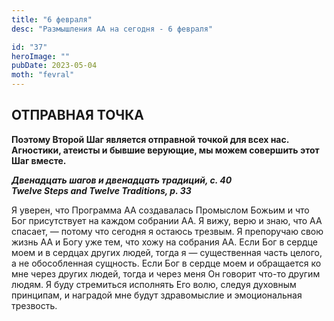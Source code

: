 ```yaml
---
title: "6 февраля"
desc: "Размышления АА на сегодня - 6 февраля"

id: "37"
heroImage: ""
pubDate: 2023-05-04
moth: "fevral"
---
```


## ОТПРАВНАЯ ТОЧКА

**Поэтому Второй Шаг является отправной точкой для всех нас. Агностики,
атеисты и бывшие верующие, мы можем совершить этот Шаг вместе.**

**_Двенадцать шагов и двенадцать традиций, с. 40  
Twelve Steps and Twelve Traditions, p. 33_**

Я уверен, что Программа АА создавалась Промыслом Божьим и что Бог присутствует
на каждом собрании АА. Я вижу, верю и знаю, что АА спасает, — потому что
сегодня я остаюсь трезвым. Я препоручаю свою жизнь АА и Богу уже тем, что хожу
на собрания АА. Если Бог в сердце моем и в сердцах других людей, тогда я —
существенная часть целого, а не обособленная сущность. Если Бог в сердце моем
и обращается ко мне через других людей, тогда и через меня Он говорит что-то
другим людям. Я буду стремиться исполнять Его волю, следуя духовным принципам,
и наградой мне будут здравомыслие и эмоциональная трезвость.
